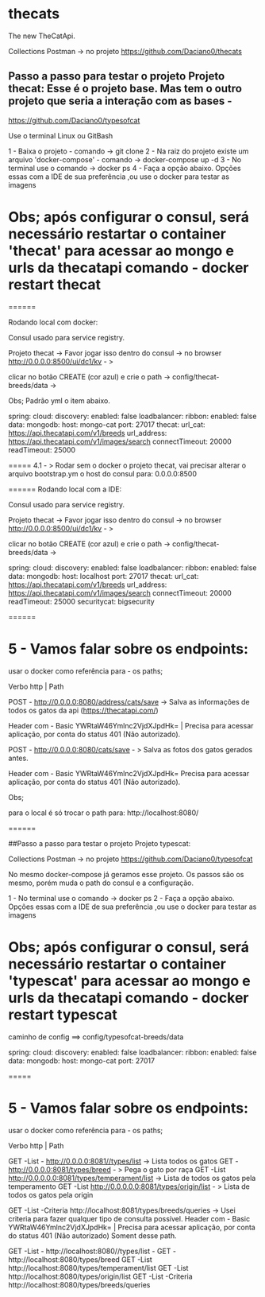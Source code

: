 # thecats
The new TheCatApi.

Collections Postman -> no projeto  https://github.com/Daciano0/thecats

## Passo a passo para testar o projeto Projeto thecat: Esse é o projeto base. Mas tem o outro projeto que seria a interação com as bases - 

https://github.com/Daciano0/typesofcat

Use o terminal Linux ou GitBash

 1 - Baixa o projeto - comando -> git clone <clone> 
 2 - Na raiz do projeto existe um arquivo 'docker-compose' - comando -> docker-compose up -d 
 3 - No terminal use o comando -> docker ps 
 4 - Faça a opção abaixo. Opções essas com a IDE de sua preferência ,ou use o docker para testar as imagens
# Obs; após configurar o consul, será necessário restartar o container 'thecat' para acessar ao mongo e urls da thecatapi comando  - docker restart thecat

======

Rodando local com docker:

Consul usado para service registry.

Projeto thecat -> Favor jogar isso dentro do consul -> no browser http://0.0.0.0:8500/ui/dc1/kv - >

clicar no botão CREATE (cor azul) e crie o path -> config/thecat-breeds/data  -> 

Obs; Padrão yml o item abaixo.

spring:
  cloud:
    discovery:
      enabled: false
    loadbalancer:
      ribbon:
        enabled: false
  data:
    mongodb:
      host: mongo-cat
      port: 27017
thecat:
  url_cat: https://api.thecatapi.com/v1/breeds
  url_address: https://api.thecatapi.com/v1/images/search 
  connectTimeout: 20000
  readTimeout: 25000

 
===== 
 4.1 - > Rodar sem o docker o projeto thecat, vai precisar alterar o arquivo bootstrap.ym  o host do consul para: 0.0.0.0:8500  


======
Rodando local com a IDE:

Consul usado para service registry.

Projeto thecat -> Favor jogar isso dentro do consul -> no browser http://0.0.0.0:8500/ui/dc1/kv - >

clicar no botão CREATE (cor azul) e crie o path -> config/thecat-breeds/data  -> 


spring:
  cloud:
    discovery:
      enabled: false
    loadbalancer:
      ribbon:
        enabled: false
  data:
    mongodb:
      host: localhost
      port: 27017
thecat:
  url_cat: https://api.thecatapi.com/v1/breeds
  url_address: https://api.thecatapi.com/v1/images/search 
  connectTimeout: 20000
  readTimeout: 25000
  securitycat: bigsecurity
  
======


# 5 - Vamos falar sobre os endpoints:

usar o docker como referência para - os paths;

Verbo http | Path

POST - http://0.0.0.0:8080/address/cats/save  -> Salva as informações de todos os gatos da api (https://thecatapi.com/)

Header com - Basic YWRtaW46Ymlnc2VjdXJpdHk=    | Precisa para acessar aplicação, por conta do status 401 (Não autorizado).

POST - http://0.0.0.0:8080/cats/save - > Salva as fotos dos gatos gerados antes.

Header com - Basic YWRtaW46Ymlnc2VjdXJpdHk=    Precisa para acessar aplicação, por conta do status 401 (Não autorizado).

Obs;

para o local é só trocar o path para:  http://localhost:8080/

 ======
 
 ##Passo a passo para testar o projeto Projeto typescat:
 
 Collections Postman -> no projeto https://github.com/Daciano0/typesofcat
 
 No mesmo docker-compose já geramos esse projeto. Os passos são os mesmo, porém muda o path do consul e a configuração.

 1 - No terminal use o comando -> docker ps 
 2 - Faça a opção abaixo. Opções essas com a IDE de sua preferência ,ou use o docker para testar as imagens
# Obs; após configurar o consul, será necessário restartar o container 'typescat' para acessar ao mongo e urls da thecatapi comando  - docker restart typescat


caminho de config ==> config/typesofcat-breeds/data
 
 
spring:
  cloud:
    discovery:
      enabled: false
    loadbalancer:
      ribbon:
        enabled: false
  data:
    mongodb:
      host: mongo-cat
      port: 27017

=====

# 5 - Vamos falar sobre os endpoints:

usar o docker como referência para - os paths;

Verbo http | Path

GET -List - http://0.0.0.0:8081//types/list  -> Lista todos os gatos
GET - http://0.0.0.0:8081/types/breed - >  Pega o gato por raça
GET -List http://0.0.0.0.0:8081/types/temperament/list   -> Lista de todos os gatos pela temperamento
GET -List http://0.0.0.0.0:8081/types/origin/list   - > Lista de todos os gatos pela origin

GET -List -Criteria http://localhost:8081/types/breeds/queries ->  Usei criteria para fazer qualquer tipo de consulta possível. Header com - Basic YWRtaW46Ymlnc2VjdXJpdHk=    | Precisa para acessar aplicação, por conta do status 401 (Não autorizado) Soment desse path.

GET -List - http://localhost:8080//types/list  -
GET - http://localhost:8080/types/breed
GET -List http://localhost:8080/types/temperament/list
GET -List http://localhost:8080/types/origin/list
GET -List -Criteria http://localhost:8080/types/breeds/queries
